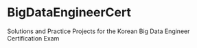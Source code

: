 # BigDataEngineerCert
Solutions and Practice Projects for the Korean Big Data Engineer Certification Exam
